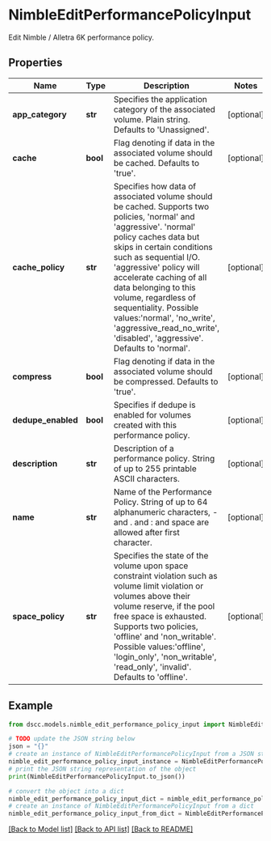 # NimbleEditPerformancePolicyInput

Edit Nimble / Alletra 6K performance policy.

## Properties

Name | Type | Description | Notes
------------ | ------------- | ------------- | -------------
**app_category** | **str** | Specifies the application category of the associated volume. Plain string. Defaults to &#39;Unassigned&#39;. | [optional] 
**cache** | **bool** | Flag denoting if data in the associated volume should be cached. Defaults to &#39;true&#39;. | [optional] 
**cache_policy** | **str** | Specifies how data of associated volume should be cached. Supports two policies, &#39;normal&#39; and &#39;aggressive&#39;. &#39;normal&#39; policy caches data but skips in certain conditions such as sequential I/O. &#39;aggressive&#39; policy will accelerate caching of all data belonging to this volume, regardless of sequentiality. Possible values:&#39;normal&#39;, &#39;no_write&#39;, &#39;aggressive_read_no_write&#39;, &#39;disabled&#39;, &#39;aggressive&#39;. Defaults to &#39;normal&#39;. | [optional] 
**compress** | **bool** | Flag denoting if data in the associated volume should be compressed. Defaults to &#39;true&#39;. | [optional] 
**dedupe_enabled** | **bool** | Specifies if dedupe is enabled for volumes created with this performance policy. | [optional] 
**description** | **str** | Description of a performance policy. String of up to 255 printable ASCII characters. | [optional] 
**name** | **str** | Name of the Performance Policy. String of up to 64 alphanumeric characters, - and . and : and space are allowed after first character. | [optional] 
**space_policy** | **str** | Specifies the state of the volume upon space constraint violation such as volume limit violation or volumes above their volume reserve, if the pool free space is exhausted. Supports two policies, &#39;offline&#39; and &#39;non_writable&#39;. Possible values:&#39;offline&#39;, &#39;login_only&#39;, &#39;non_writable&#39;, &#39;read_only&#39;, &#39;invalid&#39;. Defaults to &#39;offline&#39;. | [optional] 

## Example

```python
from dscc.models.nimble_edit_performance_policy_input import NimbleEditPerformancePolicyInput

# TODO update the JSON string below
json = "{}"
# create an instance of NimbleEditPerformancePolicyInput from a JSON string
nimble_edit_performance_policy_input_instance = NimbleEditPerformancePolicyInput.from_json(json)
# print the JSON string representation of the object
print(NimbleEditPerformancePolicyInput.to_json())

# convert the object into a dict
nimble_edit_performance_policy_input_dict = nimble_edit_performance_policy_input_instance.to_dict()
# create an instance of NimbleEditPerformancePolicyInput from a dict
nimble_edit_performance_policy_input_from_dict = NimbleEditPerformancePolicyInput.from_dict(nimble_edit_performance_policy_input_dict)
```
[[Back to Model list]](../README.md#documentation-for-models) [[Back to API list]](../README.md#documentation-for-api-endpoints) [[Back to README]](../README.md)


